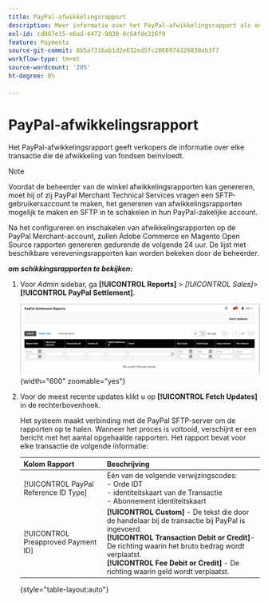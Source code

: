 ```yaml
---
title: PayPal-afwikkelingsrapport
description: Meer informatie over het PayPal-afwikkelingsrapport als een hulpmiddel voor het beheer van PayPal-transacties.
exl-id: cd087e15-e6ad-4472-9038-8c64fde316f9
feature: Payments
source-git-commit: 8b5af316ab1d2e632ed5fc2066974326830ab3f7
workflow-type: tm+mt
source-wordcount: '205'
ht-degree: 0%

---
```


# PayPal-afwikkelingsrapport

Het PayPal-afwikkelingsrapport geeft verkopers de informatie over elke transactie die de afwikkeling van fondsen beïnvloedt.

>[!NOTE]
>
>Voordat de beheerder van de winkel afwikkelingsrapporten kan genereren, moet hij of zij PayPal Merchant Technical Services vragen een SFTP-gebruikersaccount te maken, het genereren van afwikkelingsrapporten mogelijk te maken en SFTP in te schakelen in hun PayPal-zakelijke account.

Na het configureren en inschakelen van afwikkelingsrapporten op de PayPal Merchant-account, zullen Adobe Commerce en Magento Open Source rapporten genereren gedurende de volgende 24 uur. De lijst met beschikbare vereveningsrapporten kan worden bekeken door de beheerder.

**_om schikkingsrapporten te bekijken:_**

1. Voor _Admin_ sidebar, ga **[!UICONTROL Reports]** > _[!UICONTROL Sales]_>**[!UICONTROL PayPal Settlement]**.

   ![ PayPal de Rapporten van de Afrekening ](../getting-started/assets/reports-sales-paypal-settlement.png){width="600" zoomable="yes"}

1. Voor de meest recente updates klikt u op **[!UICONTROL Fetch Updates]** in de rechterbovenhoek.

   Het systeem maakt verbinding met de PayPal SFTP-server om de rapporten op te halen. Wanneer het proces is voltooid, verschijnt er een bericht met het aantal opgehaalde rapporten. Het rapport bevat voor elke transactie de volgende informatie:

   | Kolom Rapport | Beschrijving |
   | ------------ | ----------- |
   | [!UICONTROL PayPal Reference ID Type] | Één van de volgende verwijzingscodes:<br/> - Orde IDT <br/> - identiteitskaart van de Transactie <br/> - Abonnement identiteitskaart |
   | [!UICONTROL Preapproved Payment ID] | **[!UICONTROL Custom]** - De tekst die door de handelaar bij de transactie bij PayPal is ingevoerd.<br/>**[!UICONTROL Transaction Debit or Credit]**- De richting waarin het bruto bedrag wordt verplaatst.<br/>**[!UICONTROL Fee Debit or Credit]** - De richting waarin geld wordt verplaatst. |

   {style="table-layout:auto"}
